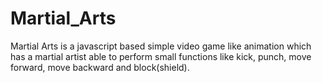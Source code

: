 # Martial_Arts
Martial Arts is a javascript based simple video game like animation which has a martial artist able to perform small functions like kick, punch, move forward, move backward and block(shield). 
